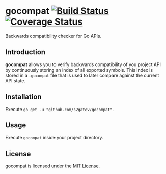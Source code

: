 # gocompat [![Build Status](https://travis-ci.org/s2gatev/gocompat.svg?branch=master)](https://travis-ci.org/s2gatev/gocompat) [![Coverage Status](https://coveralls.io/repos/s2gatev/gocompat/badge.svg?branch=master&service=github)](https://coveralls.io/github/s2gatev/gocompat?branch=master)

Backwards compatibility checker for Go APIs.

## Introduction

**gocompat** allows you to verify backwards compatibility of you project API by continuously storing an index of all exported symbols. This index is stored in a `.gocompat` file that is used to later compare against the current API state.

## Installation

Execute `go get -u "github.com/s2gatev/gocompat"`.

## Usage

Execute `gocompat` inside your project directory.

## License

gocompat is licensed under the [MIT License](LICENSE).
